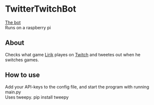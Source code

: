 # TwitterTwitchBot
[The bot](https://twitter.com/LirikIsPlaying2)  
Runs on a raspberry pi

## About
Checks what game [Lirik](https://twitter.com/LIRIK) playes on [Twitch](twitch) and tweetes out when he switches games.

## How to use
Add your API-keys to the config file, and start the program with running main.py  
Uses tweepy. pip install tweepy  

